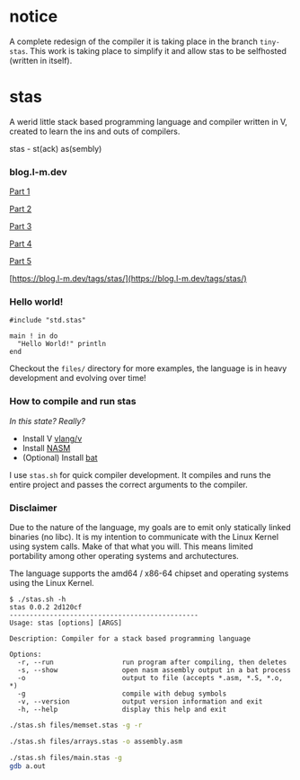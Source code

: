 # notice

A complete redesign of the compiler it is taking place in the branch `tiny-stas`. This work is taking place to simplify it and allow stas to be selfhosted (written in itself).

# stas
A werid little stack based programming language and compiler written in V, created to learn the ins and outs of compilers.

stas - st(ack) as(sembly)

### blog.l-m.dev
[Part 1](https://blog.l-m.dev/posts/compiler-part-1/)

[Part 2](https://blog.l-m.dev/posts/compiler-part-2/)

[Part 3](https://blog.l-m.dev/posts/compiler-part-3/)

[Part 4](https://blog.l-m.dev/posts/compiler-part-4/)

[Part 5](https://blog.l-m.dev/posts/compiler-part-5/)

[https://blog.l-m.dev/tags/stas/](https://blog.l-m.dev/tags/stas/)

### Hello world!

```
#include "std.stas"

main ! in do
  "Hello World!" println
end
```

Checkout the `files/` directory for more examples, the language is in heavy development and evolving over time!

### How to compile and run stas
*In this state? Really?*

- Install V [vlang/v](https://github.com/vlang/v)
- Install [NASM](https://nasm.us/)
- (Optional) Install [bat](https://github.com/sharkdp/bat)

I use `stas.sh` for quick compiler development. It compiles and runs the entire project and passes the correct arguments to the compiler.

### Disclaimer

Due to the nature of the language, my goals are to emit only statically linked binaries (no libc). It is my intention to communicate with the Linux Kernel using system calls. Make of that what you will. This means limited portability among other operating systems and archutectures.

The language supports the amd64 / x86-64 chipset and operating systems using the Linux Kernel.

```
$ ./stas.sh -h                                     
stas 0.0.2 2d120cf
-----------------------------------------------
Usage: stas [options] [ARGS]

Description: Compiler for a stack based programming language

Options:
  -r, --run                 run program after compiling, then deletes
  -s, --show                open nasm assembly output in a bat process
  -o                        output to file (accepts *.asm, *.S, *.o, *)
  -g                        compile with debug symbols
  -v, --version             output version information and exit
  -h, --help                display this help and exit
```

```sh
./stas.sh files/memset.stas -g -r
```
```sh
./stas.sh files/arrays.stas -o assembly.asm
```
```sh
./stas.sh files/main.stas -g
gdb a.out
```
